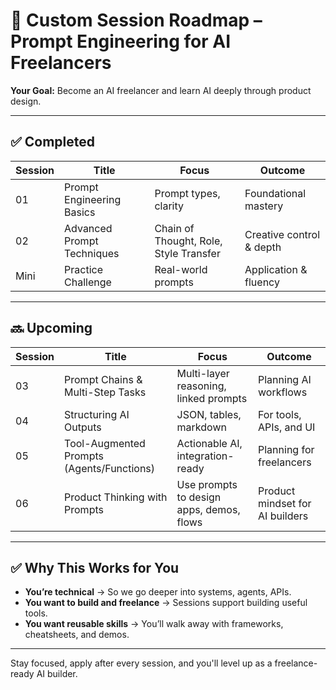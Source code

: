 
# 🧭 Custom Session Roadmap – Prompt Engineering for AI Freelancers

**Your Goal:** Become an AI freelancer and learn AI deeply through product design.

---

## ✅ Completed

| Session | Title                          | Focus                                      | Outcome                            |
|---------|--------------------------------|--------------------------------------------|------------------------------------|
| 01      | Prompt Engineering Basics      | Prompt types, clarity                      | Foundational mastery               |
| 02      | Advanced Prompt Techniques     | Chain of Thought, Role, Style Transfer     | Creative control & depth           |
| Mini    | Practice Challenge             | Real-world prompts                         | Application & fluency              |

---

## 🔜 Upcoming

| Session | Title                                | Focus                                         | Outcome                            |
|---------|--------------------------------------|-----------------------------------------------|------------------------------------|
| 03      | Prompt Chains & Multi-Step Tasks     | Multi-layer reasoning, linked prompts         | Planning AI workflows              |
| 04      | Structuring AI Outputs               | JSON, tables, markdown                        | For tools, APIs, and UI            |
| 05      | Tool-Augmented Prompts (Agents/Functions) | Actionable AI, integration-ready        | Planning for freelancers           |
| 06      | Product Thinking with Prompts        | Use prompts to design apps, demos, flows      | Product mindset for AI builders    |

---

## ✅ Why This Works for You

- **You’re technical** → So we go deeper into systems, agents, APIs.
- **You want to build and freelance** → Sessions support building useful tools.
- **You want reusable skills** → You’ll walk away with frameworks, cheatsheets, and demos.

---

Stay focused, apply after every session, and you'll level up as a freelance-ready AI builder.

